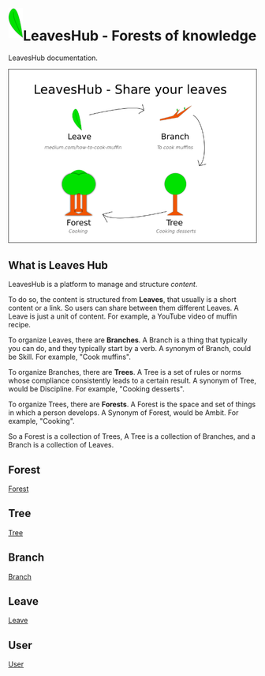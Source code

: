 <img align="left" width="30" height="60" src="https://github.com/hanschrome/LeavesHub/raw/main/logo.png"/>

# LeavesHub - Forests of knowledge

LeavesHub documentation.

![Forests explained](https://github.com/hanschrome/LeavesHub/raw/main/docs/forest/media/Schema.png)

## What is Leaves Hub

LeavesHub is a platform to manage and structure *content*.

To do so, the content is structured from **Leaves**, that usually is a short content or a link. So users can share between
 them different Leaves. A Leave is just a unit of content. For example, a YouTube video of muffin recipe.

To organize Leaves, there are **Branches**. A Branch is a thing that typically you can do, and they typically start by
 a verb. A synonym of Branch, could be Skill. For example, "Cook muffins".

To organize Branches, there are **Trees**. A Tree is a set of rules or norms whose compliance consistently leads to a
 certain result. A synonym of Tree, would be Discipline. For example, "Cooking desserts".

To organize Trees, there are **Forests**. A Forest is the space and set of things in which a person develops. A Synonym of
 Forest, would be Ambit. For example, "Cooking".

So a Forest is a collection of Trees, A Tree is a collection of Branches, and a Branch is a collection of Leaves.

## Forest

[Forest](/forest)

## Tree

[Tree](/forest/tree)

## Branch

[Branch](/forest/tree/branch)

## Leave

[Leave](/forest/tree/branch/leave)

## User

[User](/user)
